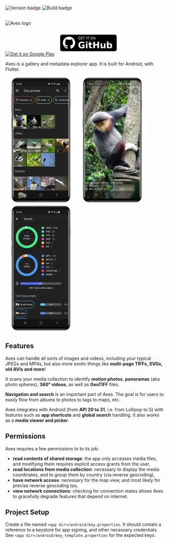 ![Version badge][Version badge]
![Build badge][Build badge]

<br />
<img src="https://raw.githubusercontent.com/deckerst/aves/develop/aves_logo.svg" alt='Aves logo' width="200" />

[<img src="https://play.google.com/intl/en_us/badges/static/images/badges/en_badge_web_generic.png"
      alt='Get it on Google Play'
      height="80">](https://play.google.com/store/apps/details?id=deckers.thibault.aves&pcampaignid=pcampaignidMKT-Other-global-all-co-prtnr-py-PartBadge-Mar2515-1)
[<img src="https://raw.githubusercontent.com/deckerst/common/main/assets/get-it-on-github.png"
      alt='Get it on GitHub'
      height="80">](https://github.com/deckerst/aves/releases/latest)
      
Aves is a gallery and metadata explorer app. It is built for Android, with Flutter.

<img src="https://raw.githubusercontent.com/deckerst/aves_extra/main/screenshots/S10/1-S10-collection.png" alt='Collection screenshot' height="400" /><img src="https://raw.githubusercontent.com/deckerst/aves_extra/main/screenshots/S10/2-S10-viewer.png" alt='Image screenshot' height="400" /><img src="https://raw.githubusercontent.com/deckerst/aves_extra/main/screenshots/S10/5-S10-stats.png" alt='Stats screenshot' height="400" />

## Features

Aves can handle all sorts of images and videos, including your typical JPEGs and MP4s, but also more exotic things like **multi-page TIFFs, SVGs, old AVIs and more**!

It scans your media collection to identify **motion photos**, **panoramas** (aka photo spheres), **360° videos**, as well as **GeoTIFF** files.

**Navigation and search** is an important part of Aves. The goal is for users to easily flow from albums to photos to tags to maps, etc.

Aves integrates with Android (from **API 20 to 31**, i.e. from Lollipop to S) with features such as **app shortcuts** and **global search** handling. It also works as a **media viewer and picker**.

## Permissions

Aves requires a few permissions to to its job:
- **read contents of shared storage**: the app only accesses media files, and modifying them requires explicit access grants from the user,
- **read locations from media collection**: necessary to display the media coordinates, and to group them by country (via reverse geocoding),
- **have network access**: necessary for the map view, and most likely for precise reverse geocoding too,
- **view network connections**: checking for connection states allows Aves to gracefully degrade features that depend on internet.

## Project Setup

Create a file named `<app dir>/android/key.properties`. It should contain a reference to a keystore for app signing, and other necessary credentials. See `<app dir>/android/key_template.properties` for the expected keys.

[Version badge]: https://img.shields.io/github/v/release/deckerst/aves?include_prereleases&sort=semver
[Build badge]: https://img.shields.io/github/workflow/status/deckerst/aves/Quality%20check
